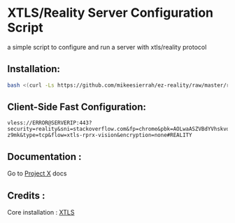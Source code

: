 # XTLS/Reality Server Configuration Script
a simple script to configure and run a server with xtls/reality protocol
## Installation:
```bash
bash <(curl -Ls https://github.com/mikeesierrah/ez-reality/raw/master/run.sh)
```

## Client-Side Fast Configuration:
```
vless://ERROR@SERVERIP:443?security=reality&sni=stackoverflow.com&fp=chrome&pbk=AOLwaASZVBdYVhskvdlE8C47fYRfRN7vH0Rz3Y-z9mk&type=tcp&flow=xtls-rprx-vision&encryption=none#REALITY
```
## Documentation :
Go to [Project X](https://xtls.github.io/) docs
## Credits :
Core installation : [XTLS](https://github.com/XTLS/Xray-install)

